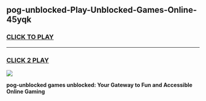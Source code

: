 
## pog-unblocked-Play-Unblocked-Games-Online-45yqk
<h3>
<a href="https://premium76.site?title=pog-unblocked&ref=25A">CLICK TO PLAY</a></h3>
<hr>

<h3>
<a href="https://premium76.site?title=pog-unblocked&ref=25A">CLICK 2 PLAY</a>
  
</h3>

<a href="https://premium76.site?title=pog-unblocked&ref=25A"><img src="https://clearcache.store/games.png"></a>


**pog-unblocked games unblocked: Your Gateway to Fun and Accessible Online Gaming**
